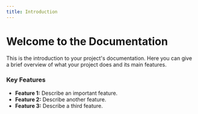 ```yaml
---
title: Introduction
---
```


# Welcome to the Documentation

This is the introduction to your project's documentation. Here you can give a brief overview of what your project does and its main features.

### Key Features
- **Feature 1:** Describe an important feature.
- **Feature 2:** Describe another feature.
- **Feature 3:** Describe a third feature.
